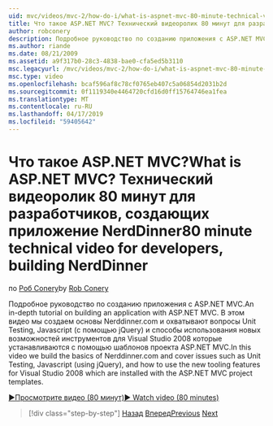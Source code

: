 ```yaml
---
uid: mvc/videos/mvc-2/how-do-i/what-is-aspnet-mvc-80-minute-technical-video-for-developers-building-nerddinner
title: Что такое ASP.NET MVC? Технический видеоролик 80 минут для разработчиков, создающих приложение NerdDinner | Документация Майкрософт
author: robconery
description: Подробное руководство по созданию приложения с ASP.NET MVC. В этом видео мы создаем основы Nerddinner.com и расскажем проблемы, такие как модульное тестирование...
ms.author: riande
ms.date: 08/21/2009
ms.assetid: a9f317b0-28c3-4838-bae0-cfa5ed5b3110
msc.legacyurl: /mvc/videos/mvc-2/how-do-i/what-is-aspnet-mvc-80-minute-technical-video-for-developers-building-nerddinner
msc.type: video
ms.openlocfilehash: bcaf596af8c78cf0765eb407c5a06854d2031b2d
ms.sourcegitcommit: 0f1119340e4464720cfd16d0ff15764746ea1fea
ms.translationtype: MT
ms.contentlocale: ru-RU
ms.lasthandoff: 04/17/2019
ms.locfileid: "59405642"
---
```

# <a name="what-is-aspnet-mvc-80-minute-technical-video-for-developers-building-nerddinner"></a><span data-ttu-id="2c0d3-105">Что такое ASP.NET MVC?</span><span class="sxs-lookup"><span data-stu-id="2c0d3-105">What is ASP.NET MVC?</span></span> <span data-ttu-id="2c0d3-106">Технический видеоролик 80 минут для разработчиков, создающих приложение NerdDinner</span><span class="sxs-lookup"><span data-stu-id="2c0d3-106">80 minute technical video for developers, building NerdDinner</span></span>

<span data-ttu-id="2c0d3-107">по [Роб Conery](https://github.com/robconery)</span><span class="sxs-lookup"><span data-stu-id="2c0d3-107">by [Rob Conery](https://github.com/robconery)</span></span>

<span data-ttu-id="2c0d3-108">Подробное руководство по созданию приложения с ASP.NET MVC.</span><span class="sxs-lookup"><span data-stu-id="2c0d3-108">An in-depth tutorial on building an application with ASP.NET MVC.</span></span> <span data-ttu-id="2c0d3-109">В этом видео мы создаем основы Nerddinner.com и охватывают вопросы Unit Testing, Javascript (с помощью jQuery) и способы использования новых возможностей инструментов для Visual Studio 2008 которые устанавливаются с помощью шаблонов проекта ASP.NET MVC.</span><span class="sxs-lookup"><span data-stu-id="2c0d3-109">In this video we build the basics of Nerddinner.com and cover issues such as Unit Testing, Javascript (using jQuery), and how to use the new tooling features for Visual Studio 2008 which are installed with the ASP.NET MVC project templates.</span></span>

[<span data-ttu-id="2c0d3-110">&#9654;Просмотрите видео (80 минут)</span><span class="sxs-lookup"><span data-stu-id="2c0d3-110">&#9654; Watch video (80 minutes)</span></span>](https://channel9.msdn.com/Blogs/ASP-NET-Site-Videos/what-is-aspnet-mvc-80-minute-technical-video-for-developers-building-nerddinner)

> [!div class="step-by-step"]
> <span data-ttu-id="2c0d3-111">[Назад](displaying-a-table-of-database-data.md)
> [Вперед](why-aspnet-mvc-3-minute-overview-video-for-decision-makers.md)</span><span class="sxs-lookup"><span data-stu-id="2c0d3-111">[Previous](displaying-a-table-of-database-data.md)
[Next](why-aspnet-mvc-3-minute-overview-video-for-decision-makers.md)</span></span>
